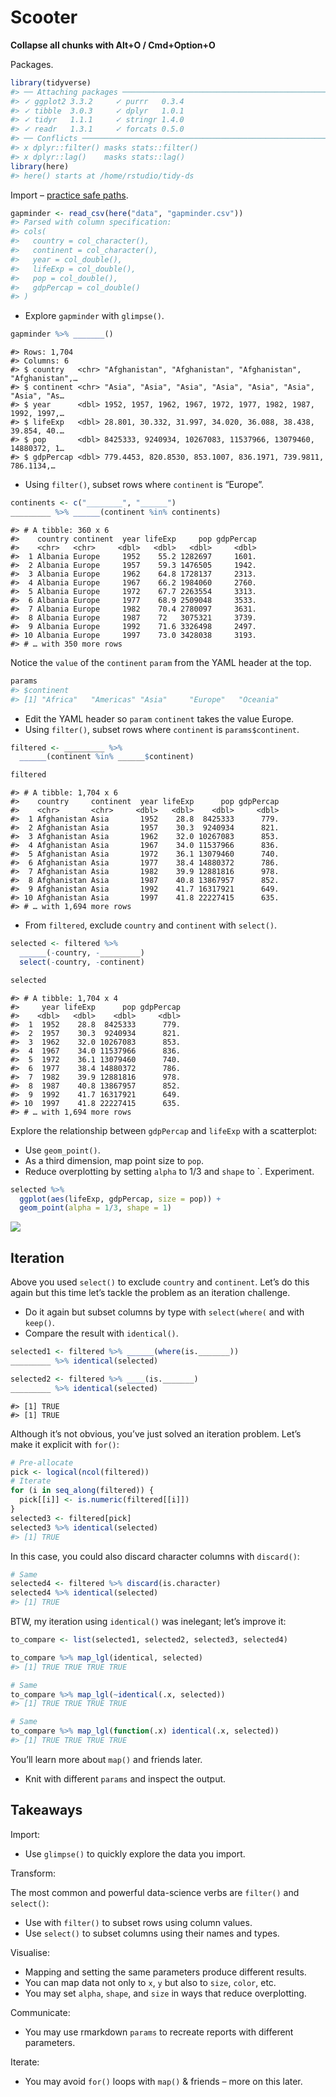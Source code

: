 Scooter
================

**Collapse all chunks with Alt+O / Cmd+Option+O**

Packages.

``` r
library(tidyverse)
#> ── Attaching packages ────────────────────────────────────────────────────── tidyverse 1.3.0 ──
#> ✓ ggplot2 3.3.2     ✓ purrr   0.3.4
#> ✓ tibble  3.0.3     ✓ dplyr   1.0.1
#> ✓ tidyr   1.1.1     ✓ stringr 1.4.0
#> ✓ readr   1.3.1     ✓ forcats 0.5.0
#> ── Conflicts ───────────────────────────────────────────────────────── tidyverse_conflicts() ──
#> x dplyr::filter() masks stats::filter()
#> x dplyr::lag()    masks stats::lag()
library(here)
#> here() starts at /home/rstudio/tidy-ds
```

Import – [practice safe paths](https://rstats.wtf/safe-paths.html).

``` r
gapminder <- read_csv(here("data", "gapminder.csv"))
#> Parsed with column specification:
#> cols(
#>   country = col_character(),
#>   continent = col_character(),
#>   year = col_double(),
#>   lifeExp = col_double(),
#>   pop = col_double(),
#>   gdpPercap = col_double()
#> )
```

  - Explore `gapminder` with `glimpse()`.

<!-- end list -->

``` r
gapminder %>% _______()
```

    #> Rows: 1,704
    #> Columns: 6
    #> $ country   <chr> "Afghanistan", "Afghanistan", "Afghanistan", "Afghanistan",…
    #> $ continent <chr> "Asia", "Asia", "Asia", "Asia", "Asia", "Asia", "Asia", "As…
    #> $ year      <dbl> 1952, 1957, 1962, 1967, 1972, 1977, 1982, 1987, 1992, 1997,…
    #> $ lifeExp   <dbl> 28.801, 30.332, 31.997, 34.020, 36.088, 38.438, 39.854, 40.…
    #> $ pop       <dbl> 8425333, 9240934, 10267083, 11537966, 13079460, 14880372, 1…
    #> $ gdpPercap <dbl> 779.4453, 820.8530, 853.1007, 836.1971, 739.9811, 786.1134,…

  - Using `filter()`, subset rows where `continent` is “Europe”.

<!-- end list -->

``` r
continents <- c("________", "______")
_________ %>% ______(continent %in% continents)
```

    #> # A tibble: 360 x 6
    #>    country continent  year lifeExp     pop gdpPercap
    #>    <chr>   <chr>     <dbl>   <dbl>   <dbl>     <dbl>
    #>  1 Albania Europe     1952    55.2 1282697     1601.
    #>  2 Albania Europe     1957    59.3 1476505     1942.
    #>  3 Albania Europe     1962    64.8 1728137     2313.
    #>  4 Albania Europe     1967    66.2 1984060     2760.
    #>  5 Albania Europe     1972    67.7 2263554     3313.
    #>  6 Albania Europe     1977    68.9 2509048     3533.
    #>  7 Albania Europe     1982    70.4 2780097     3631.
    #>  8 Albania Europe     1987    72   3075321     3739.
    #>  9 Albania Europe     1992    71.6 3326498     2497.
    #> 10 Albania Europe     1997    73.0 3428038     3193.
    #> # … with 350 more rows

Notice the `value` of the `continent` `param` from the YAML header at
the top.

``` r
params
#> $continent
#> [1] "Africa"   "Americas" "Asia"     "Europe"   "Oceania"
```

  - Edit the YAML header so `param` `continent` takes the value Europe.
  - Using `filter()`, subset rows where `continent` is
    `params$continent`.

<!-- end list -->

``` r
filtered <- _________ %>% 
  ______(continent %in% ______$continent)

filtered
```

    #> # A tibble: 1,704 x 6
    #>    country     continent  year lifeExp      pop gdpPercap
    #>    <chr>       <chr>     <dbl>   <dbl>    <dbl>     <dbl>
    #>  1 Afghanistan Asia       1952    28.8  8425333      779.
    #>  2 Afghanistan Asia       1957    30.3  9240934      821.
    #>  3 Afghanistan Asia       1962    32.0 10267083      853.
    #>  4 Afghanistan Asia       1967    34.0 11537966      836.
    #>  5 Afghanistan Asia       1972    36.1 13079460      740.
    #>  6 Afghanistan Asia       1977    38.4 14880372      786.
    #>  7 Afghanistan Asia       1982    39.9 12881816      978.
    #>  8 Afghanistan Asia       1987    40.8 13867957      852.
    #>  9 Afghanistan Asia       1992    41.7 16317921      649.
    #> 10 Afghanistan Asia       1997    41.8 22227415      635.
    #> # … with 1,694 more rows

  - From `filtered`, exclude `country` and `continent` with `select()`.

<!-- end list -->

``` r
selected <- filtered %>% 
  ______(-country, -_________)
  select(-country, -continent)

selected
```

    #> # A tibble: 1,704 x 4
    #>     year lifeExp      pop gdpPercap
    #>    <dbl>   <dbl>    <dbl>     <dbl>
    #>  1  1952    28.8  8425333      779.
    #>  2  1957    30.3  9240934      821.
    #>  3  1962    32.0 10267083      853.
    #>  4  1967    34.0 11537966      836.
    #>  5  1972    36.1 13079460      740.
    #>  6  1977    38.4 14880372      786.
    #>  7  1982    39.9 12881816      978.
    #>  8  1987    40.8 13867957      852.
    #>  9  1992    41.7 16317921      649.
    #> 10  1997    41.8 22227415      635.
    #> # … with 1,694 more rows

Explore the relationship between `gdpPercap` and `lifeExp` with a
scatterplot:

  - Use `geom_point()`.
  - As a third dimension, map point size to `pop`.
  - Reduce overplotting by setting `alpha` to 1/3 and `shape` to \`.
    Experiment.

<!-- end list -->

``` r
selected %>% 
  ggplot(aes(lifeExp, gdpPercap, size = pop)) + 
  geom_point(alpha = 1/3, shape = 1)
```

![](02_scooter_you_files/figure-gfm/unnamed-chunk-4-1.png)<!-- -->

## Iteration

Above you used `select()` to exclude `country` and `continent`. Let’s do
this again but this time let’s tackle the problem as an iteration
challenge.

  - Do it again but subset columns by type with `select(where(` and with
    `keep()`.
  - Compare the result with `identical()`.

<!-- end list -->

``` r
selected1 <- filtered %>% ______(where(is._______))
_________ %>% identical(selected)

selected2 <- filtered %>% ____(is._______)
_________ %>% identical(selected)
```

    #> [1] TRUE
    #> [1] TRUE

Although it’s not obvious, you’ve just solved an iteration problem.
Let’s make it explicit with `for()`:

``` r
# Pre-allocate
pick <- logical(ncol(filtered))
# Iterate
for (i in seq_along(filtered)) {
  pick[[i]] <- is.numeric(filtered[[i]])
}
selected3 <- filtered[pick]
selected3 %>% identical(selected)
#> [1] TRUE
```

In this case, you could also discard character columns with `discard()`:

``` r
# Same
selected4 <- filtered %>% discard(is.character)
selected4 %>% identical(selected)
#> [1] TRUE
```

BTW, my iteration using `identical()` was inelegant; let’s improve it:

``` r
to_compare <- list(selected1, selected2, selected3, selected4)

to_compare %>% map_lgl(identical, selected)
#> [1] TRUE TRUE TRUE TRUE

# Same
to_compare %>% map_lgl(~identical(.x, selected))
#> [1] TRUE TRUE TRUE TRUE

# Same
to_compare %>% map_lgl(function(.x) identical(.x, selected))
#> [1] TRUE TRUE TRUE TRUE
```

You’ll learn more about `map()` and friends later.

  - Knit with different `params` and inspect the output.

## Takeaways

Import:

  - Use `glimpse()` to quickly explore the data you import.

Transform:

The most common and powerful data-science verbs are `filter()` and
`select()`:

  - Use with `filter()` to subset rows using column values.
  - Use `select()` to subset columns using their names and types.

Visualise:

  - Mapping and setting the same parameters produce different results.
  - You can map data not only to `x`, `y` but also to `size`, `color`,
    etc.
  - You may set `alpha`, `shape`, and `size` in ways that reduce
    overplotting.

Communicate:

  - You may use rmarkdown `params` to recreate reports with different
    parameters.

Iterate:

  - You may avoid `for()` loops with `map()` & friends – more on this
    later.
